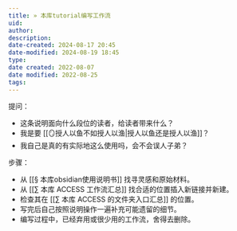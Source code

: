 ```yaml
---
title: » 本库tutorial编写工作流
uid: 
author: 
description: 
date-created: 2024-08-17 20:45
date-modified: 2024-08-19 18:45
type: 
date created: 2022-08-07
date modified: 2022-08-25
tags: 
---
```


提问：

- 这条说明面向什么段位的读者，给读者带来什么？
- 我是要 [[🪞授人以鱼不如授人以渔|授人以鱼还是授人以渔]]？
- 我自己是真的有实际地这么使用吗，会不会误人子弟？

步骤：

- 从 [[§ 本库obsidian使用说明书]] 找寻灵感和原始材料。
- 从 [[∑ 本库 ACCESS 工作流汇总]] 找合适的位置插入新链接并新建。
- 检查其在 [[∑ 本库 ACCESS 的文件夹入口汇总]] 的位置。
- 写完后自己按照说明操作一遍补充可能遗留的细节。
- 编写过程中，已经弃用或很少用的工作流，舍得去删除。
